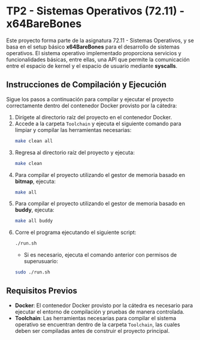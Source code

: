 # TP2 - Sistemas Operativos (72.11) - x64BareBones

Este proyecto forma parte de la asignatura 72.11 - Sistemas Operativos, y se basa en el setup básico **x64BareBones** para el desarrollo de sistemas operativos. El sistema operativo implementado proporciona servicios y funcionalidades básicas, entre ellas, una API que permite la comunicación entre el espacio de kernel y el espacio de usuario mediante **syscalls**.

## Instrucciones de Compilación y Ejecución

Sigue los pasos a continuación para compilar y ejecutar el proyecto correctamente dentro del contenedor Docker provisto por la cátedra:

1. Dirígete al directorio raíz del proyecto en el contenedor Docker.
2. Accede a la carpeta `Toolchain` y ejecuta el siguiente comando para limpiar y compilar las herramientas necesarias:
    ```bash
    make clean all
    ```
3. Regresa al directorio raíz del proyecto y ejecuta:
    ```bash
    make clean
    ```
4. Para compilar el proyecto utilizando el gestor de memoria basado en **bitmap**, ejecuta:
    ```bash
    make all
    ```
5. Para compilar el proyecto utilizando el gestor de memoria basado en **buddy**, ejecuta:
    ```bash
    make all buddy
    ```
6. Corre el programa ejecutando el siguiente script:
    ```bash
    ./run.sh
    ```
    - Si es necesario, ejecuta el comando anterior con permisos de superusuario:
    ```bash
    sudo ./run.sh
    ```

## Requisitos Previos

- **Docker**: El contenedor Docker provisto por la cátedra es necesario para ejecutar el entorno de compilación y pruebas de manera controlada.
- **Toolchain**: Las herramientas necesarias para compilar el sistema operativo se encuentran dentro de la carpeta `Toolchain`, las cuales deben ser compiladas antes de construir el proyecto principal.
